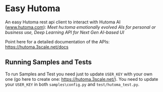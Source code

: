 # Easy Hutoma

An easy Hutoma rest api client to interact with Hutoma AI (www.hutoma.com): *Meet hu:toma emotionally evolved AIs for personal or business use, Deep Learning API for Next Gen AI-based UI* 

Point here for a detailed documentation of the APIs: https://hutoma.3scale.net/docs

## Running Samples and Tests

To run Samples and Test you need just to update `USER_KEY` with your own one (go here to create one: https://hutoma.3scale.net/).
You need to update your `USER_KEY` in both `samples\config.py` and `test/hutoma_test.py`.
